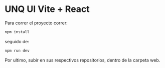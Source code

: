 # UNQ UI Vite + React 

Para correr el proyecto correr:

```bash
npm install
```
seguido de:

```bash
npm run dev
```
Por ultimo, subir en sus respectivos repositorios, dentro de la carpeta web.